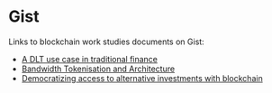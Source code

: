 # Gist
Links to blockchain work studies documents on Gist:

* [A DLT use case in traditional finance](https://gist.github.com/Maltstar/af6fde7033cb26c662c03fdb3c10fdae)
* [Bandwidth Tokenisation and Architecture](https://gist.github.com/Maltstar/f096147cbe9d1fe9a8ac8228bd163853)
* [Democratizing access to alternative investments with blockchain](https://gist.github.com/Maltstar/77b06835260604cbce37f972a607516b)
